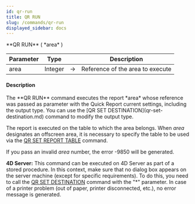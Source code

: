 ```yaml
---
id: qr-run
title: QR RUN
slug: /commands/qr-run
displayed_sidebar: docs
---
```


<!--REF #_command_.QR RUN.Syntax-->**QR RUN** ( *area* )<!-- END REF-->
<!--REF #_command_.QR RUN.Params-->
| Parameter | Type |  | Description |
| --- | --- | --- | --- |
| area | Integer | &rarr; | Reference of the area to execute |

<!-- END REF-->

#### Description 

<!--REF #_command_.QR RUN.Summary-->The **QR RUN** command executes the report *area* whose reference was passed as parameter with the Quick Report current settings, including the output type.<!-- END REF--> You can use the [QR SET DESTINATION](qr-set-destination.md) command to modify the output type.

The report is executed on the table to which the area belongs. When *area* designates an offscreen area, it is necessary to specify the table to be used via the [QR SET REPORT TABLE](qr-set-report-table.md) command.

If you pass an invalid *area* number, the error -9850 will be generated.

**4D Server:** This command can be executed on 4D Server as part of a stored procedure. In this context, make sure that no dialog box appears on the server machine (except for specific requirements). To do this, you need to call the [QR SET DESTINATION](qr-set-destination.md) command with the "\*" parameter. In case of a printer problem (out of paper, printer disconnected, etc.), no error message is generated. 
